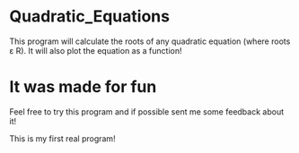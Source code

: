 # Quadratic_Equations
This program will calculate the roots of any quadratic equation (where roots ε R).
It will also plot the equation as a function!

# It was made for fun
Feel free to try this program and if possible sent me some feedback about it!

This is my first real program!
